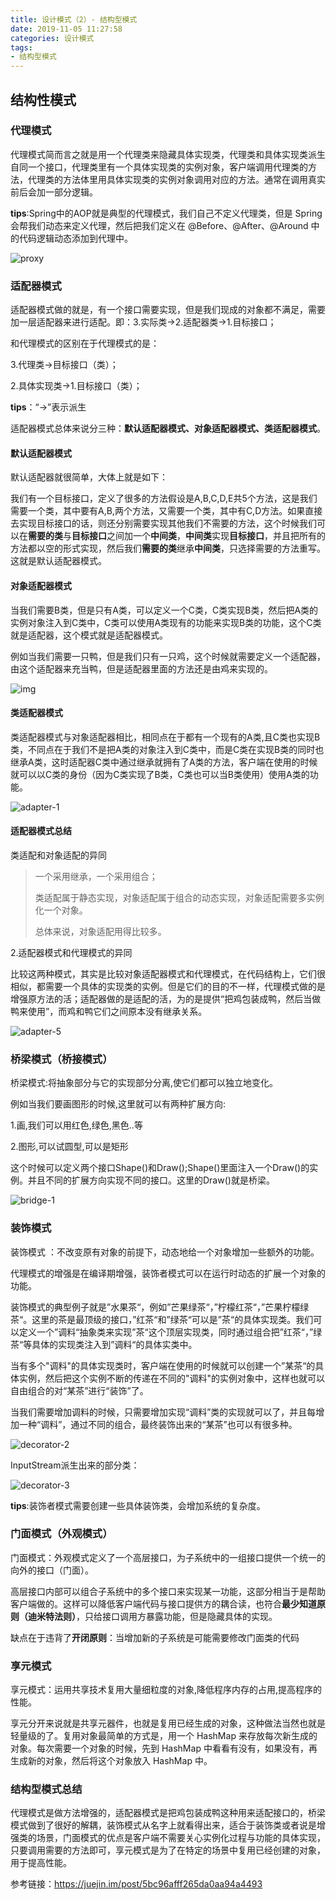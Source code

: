 ```yaml
---
title: 设计模式（2）- 结构型模式
date: 2019-11-05 11:27:58
categories: 设计模式
tags:
- 结构型模式
---
```


## 结构性模式

### 代理模式

代理模式简而言之就是用一个代理类来隐藏具体实现类，代理类和具体实现类派生自同一个接口，代理类里有一个具体实现类的实例对象，客户端调用代理类的方法，代理类的方法体里用具体实现类的实例对象调用对应的方法。通常在调用真实前后会加一部分逻辑。

**tips**:Spring中的AOP就是典型的代理模式，我们自己不定义代理类，但是 Spring 会帮我们动态来定义代理，然后把我们定义在 @Before、@After、@Around 中的代码逻辑动态添加到代理中。

<!--more-->

![proxy](https://user-gold-cdn.xitu.io/2018/10/19/1668ac9a05ed0c11?imageView2/0/w/1280/h/960/format/webp/ignore-error/1)

### 适配器模式

适配器模式做的就是，有一个接口需要实现，但是我们现成的对象都不满足，需要加一层适配器来进行适配。即：3.实际类→2.适配器类→1.目标接口；

和代理模式的区别在于代理模式的是：

3.代理类→目标接口（类）；

2.具体实现类→1.目标接口（类）；

**tips**：“→”表示派生

 适配器模式总体来说分三种：**默认适配器模式、对象适配器模式、类适配器模式**。

#### 默认适配器模式

默认适配器就很简单，大体上就是如下：

我们有一个目标接口，定义了很多的方法假设是A,B,C,D,E共5个方法，这是我们需要一个类，其中要有A,B,两个方法，又需要一个类，其中有C,D方法。如果直接去实现目标接口的话，则还分别需要实现其他我们不需要的方法，这个时候我们可以在**需要的类**与**目标接口**之间加一个**中间类**，**中间类**实现**目标接口**，并且把所有的方法都以空的形式实现，然后我们**需要的类**继承**中间类**，只选择需要的方法重写。这就是默认适配器模式。

#### 对象适配器模式

当我们需要B类，但是只有A类，可以定义一个C类，C类实现B类，然后把A类的实例对象注入到C类中，C类可以使用A类现有的功能来实现B类的功能，这个C类就是适配器，这个模式就是适配器模式。

例如当我们需要一只鸭，但是我们只有一只鸡，这个时候就需要定义一个适配器，由这个适配器来充当鸭，但是适配器里面的方法还是由鸡来实现的。

![img](https://user-gold-cdn.xitu.io/2018/10/19/1668ac9a06753244?imageslim)

#### 类适配器模式

类适配器模式与对象适配器相比，相同点在于都有一个现有的A类,且C类也实现B类，不同点在于我们不是把A类的对象注入到C类中，而是C类在实现B类的同时也继承A类，这时适配器C类中通过继承就拥有了A类的方法，客户端在使用的时候就可以以C类的身份（因为C类实现了B类，C类也可以当B类使用）使用A类的功能。

![adapter-1](https://user-gold-cdn.xitu.io/2018/10/19/1668ac9a06512b0c?imageView2/0/w/1280/h/960/format/webp/ignore-error/1)

#### 适配器模式总结

类适配和对象适配的异同

> 一个采用继承，一个采用组合；
>
> 类适配属于静态实现，对象适配属于组合的动态实现，对象适配需要多实例化一个对象。
>
> 总体来说，对象适配用得比较多。

2.适配器模式和代理模式的异同

比较这两种模式，其实是比较对象适配器模式和代理模式，在代码结构上，它们很相似，都需要一个具体的实现类的实例。但是它们的目的不一样，代理模式做的是增强原方法的活；适配器做的是适配的活，为的是提供“把鸡包装成鸭，然后当做鸭来使用”，而鸡和鸭它们之间原本没有继承关系。

![adapter-5](https://user-gold-cdn.xitu.io/2018/10/19/1668ac9a06d8cfb2?imageView2/0/w/1280/h/960/format/webp/ignore-error/1)

### 桥梁模式（桥接模式）

桥梁模式:将抽象部分与它的实现部分分离,使它们都可以独立地变化。

例如当我们要画图形的时候,这里就可以有两种扩展方向:

1.画,我们可以用红色,绿色,黑色..等

2.图形,可以试圆型,可以是矩形

这个时候可以定义两个接口Shape()和Draw();Shape()里面注入一个Draw()的实例。并且不同的扩展方向实现不同的接口。这里的Draw()就是桥梁。

![bridge-1](https://user-gold-cdn.xitu.io/2018/10/19/1668ac9a07119726?imageView2/0/w/1280/h/960/format/webp/ignore-error/1)

### 装饰模式

装饰模式 ：不改变原有对象的前提下，动态地给一个对象增加一些额外的功能。

代理模式的增强是在编译期增强，装饰者模式可以在运行时动态的扩展一个对象的功能。

装饰模式的典型例子就是”水果茶“，例如”芒果绿茶“，”柠檬红茶“，”芒果柠檬绿茶“。这里的茶是最顶级的接口，”红茶“和”绿茶“可以是”茶“的具体实现类。我们可以定义一个”调料“抽象类来实现”茶“这个顶层实现类，同时通过组合把”红茶“，”绿茶“等具体的实现类注入到”调料“的具体实类中。

当有多个"调料"的具体实现类时，客户端在使用的时候就可以创建一个”某茶“的具体实例，然后把这个实例不断的传递在不同的"调料"的实例对象中，这样也就可以自由组合的对“某茶”进行“装饰”了。

当我们需要增加调料的时候，只需要增加实现“调料”类的实现就可以了，并且每增加一种“调料”，通过不同的组合，最终装饰出来的“某茶”也可以有很多种。

![decorator-2](https://user-gold-cdn.xitu.io/2018/10/19/1668ac9a077cd10d?imageView2/0/w/1280/h/960/format/webp/ignore-error/1)

InputStream派生出来的部分类：

![decorator-3](https://user-gold-cdn.xitu.io/2018/10/19/1668ac9a072fcc13?imageView2/0/w/1280/h/960/format/webp/ignore-error/1)

**tips**:装饰者模式需要创建一些具体装饰类，会增加系统的复杂度。

### 门面模式（外观模式）

门面模式：外观模式定义了一个高层接口，为子系统中的一组接口提供一个统一的向外的接口（门面）。

高层接口内部可以组合子系统中的多个接口来实现某一功能，这部分相当于是帮助客户端做的。这样可以降低客户端代码与接口提供方的耦合读，也符合**最少知道原则（迪米特法则）**，只给接口调用方暴露功能，但是隐藏具体的实现。

缺点在于违背了**开闭原则**：当增加新的子系统是可能需要修改门面类的代码

### 享元模式

享元模式：运用共享技术复用大量细粒度的对象,降低程序内存的占用,提高程序的性能。

享元分开来说就是共享元器件，也就是复用已经生成的对象，这种做法当然也就是轻量级的了。复用对象最简单的方式是，用一个 HashMap 来存放每次新生成的对象。每次需要一个对象的时候，先到 HashMap 中看看有没有，如果没有，再生成新的对象，然后将这个对象放入 HashMap 中。

### 结构型模式总结

代理模式是做方法增强的，适配器模式是把鸡包装成鸭这种用来适配接口的，桥梁模式做到了很好的解耦，装饰模式从名字上就看得出来，适合于装饰类或者说是增强类的场景，门面模式的优点是客户端不需要关心实例化过程与功能的具体实现，只要调用需要的方法即可，享元模式是为了在特定的场景中复用已经创建的对象，用于提高性能。









参考链接：https://juejin.im/post/5bc96afff265da0aa94a4493
